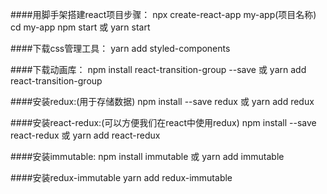 ####用脚手架搭建react项目步骤：
npx create-react-app my-app(项目名称)
cd my-app
npm start 或 yarn start

####下载css管理工具：
yarn add styled-components

####下载动画库： 
npm install react-transition-group --save  或   yarn add react-transition-group

####安装redux:(用于存储数据)
npm install --save redux  或 yarn add redux

####安装react-redux:(可以方便我们在react中使用redux)
npm install --save react-redux  或 yarn add react-redux

####安装immutable:
npm install immutable  或 yarn add immutable

####安装redux-immutable
yarn add redux-immutable
